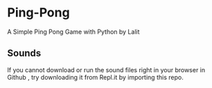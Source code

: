 # Ping-Pong
A Simple Ping Pong Game with Python by Lalit

## Sounds
If you cannot download or run the sound files right in your browser in Github , try downloading it from Repl.it by importing this repo.
